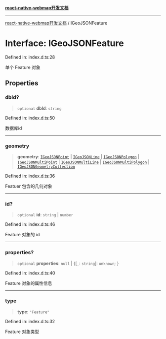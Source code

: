 [**react-native-webmap开发文档**](../README.md)

***

[react-native-webmap开发文档](../globals.md) / IGeoJSONFeature

# Interface: IGeoJSONFeature

Defined in: index.d.ts:28

单个 Feature 对象

## Properties

### dbId?

> `optional` **dbId**: `string`

Defined in: index.d.ts:50

数据库id

***

### geometry

> **geometry**: [`IGeoJSONPoint`](IGeoJSONPoint.md) \| [`IGeoJSONLine`](IGeoJSONLine.md) \| [`IGeoJSONPolygon`](IGeoJSONPolygon.md) \| [`IGeoJSONMultiPoint`](IGeoJSONMultiPoint.md) \| [`IGeoJSONMultiLine`](IGeoJSONMultiLine.md) \| [`IGeoJSONMultiPolygon`](IGeoJSONMultiPolygon.md) \| [`IGeoJSONGeometryCollection`](IGeoJSONGeometryCollection.md)

Defined in: index.d.ts:36

Featuer 包含的几何对象

***

### id?

> `optional` **id**: `string` \| `number`

Defined in: index.d.ts:46

Feature 对象的 id

***

### properties?

> `optional` **properties**: `null` \| \{[`_`: `string`]: `unknown`; \}

Defined in: index.d.ts:40

Feature 对象的属性信息

***

### type

> **type**: `"Feature"`

Defined in: index.d.ts:32

Feature 对象类型
